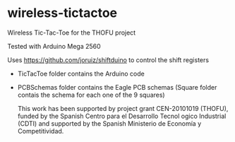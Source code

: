 wireless-tictactoe
==================

Wireless Tic-Tac-Toe for the THOFU project

Tested with Arduino Mega 2560

Uses https://github.com/joruiz/shiftduino to control the shift registers

 * TicTacToe folder contains the Arduino code
 * PCBSchemas folder contains the Eagle PCB schemas (Square folder contais the schema for each one of the 9 squares)
 
 
   This work has been supported by project grant CEN-20101019 (THOFU), funded
by the Spanish Centro para el Desarrollo Tecnol ogico Industrial (CDTI) and
supported by the Spanish Ministerio de Economía y Competitividad.